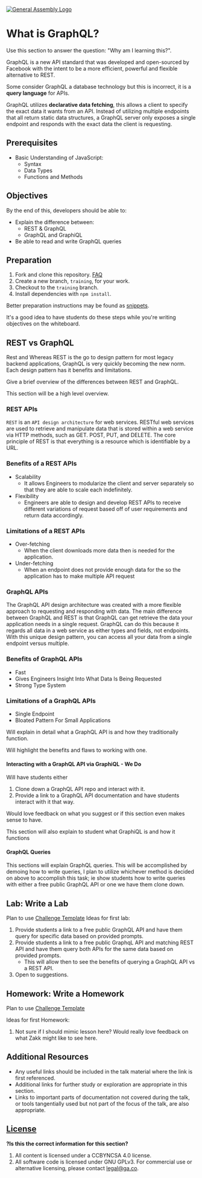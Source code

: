 [![General Assembly Logo](https://camo.githubusercontent.com/1a91b05b8f4d44b5bbfb83abac2b0996d8e26c92/687474703a2f2f692e696d6775722e636f6d2f6b6538555354712e706e67)](https://generalassemb.ly/education/web-development-immersive)

# What is GraphQL?

 Use this section to answer the question: "Why am I learning this?".

GraphQL is a new API standard that was developed and open-sourced by Facebook with the intent to be a more efficient, powerful and flexible alternative to REST.

Some consider GraphQL a database technology but this is incorrect, it is a **query language** for APIs.

GraphQL utilizes **declarative data fetching**, this allows a client to specify the exact data it wants from an API. Instead of utilizing multiple endpoints that all return static data structures, a GraphQL server only exposes a single endpoint and responds with the exact data the client is requesting.

## Prerequisites
* Basic Understanding of JavaScript:
  * Syntax
  * Data Types
  * Functions and Methods

## Objectives

By the end of this, developers should be able to:

* Explain the difference between:
  * REST & GraphQL
  * GraphQL and GraphiQL
* Be able to read and write GraphQL queries

## Preparation

1. Fork and clone this repository.
   [FAQ](https://github.com/ga-wdi-boston/meta/wiki/ForkAndClone)
1. Create a new branch, `training`, for your work.
1. Checkout to the `training` branch.
1. Install dependencies with `npm install`.

Better preparation instructions may be found as
[snippets](https://github.com/ga-wdi-boston/instructors/tree/master/snippets).

It's a good idea to have students do these steps while you're writing objectives
on the whiteboard.

## REST vs GraphQL
Rest and Whereas REST is the go to design pattern for most legacy backend applications, GraphQL is very quickly becoming the new norm. Each design pattern has it benefits and limitations.

Give a brief overview of the differences between REST and GraphQL.

This section will be a high level overview.

### REST APIs
`REST` is an `API design architecture` for web services. RESTful web services are used to retrieve and manipulate data that is stored within a web service via HTTP methods, such as GET. POST,  PUT, and DELETE. The core principle of REST is that everything is a resource which is identifiable by a URL.

### Benefits of a REST APIs
* Scalability
  * It  allows Engineers to modularize the client and server separately so that they are able to scale each indefinitely.
* Flexibility
  * Engineers are able to design and develop REST APIs to receive different variations of request based off of user requirements and return data accordingly.

### Limitations of a REST APIs

* Over-fetching
  * When the client downloads more data then is needed for the application.
* Under-fetching
  * When an endpoint does not provide enough data for the so the application has to make multiple API request

### GraphQL APIs
The GraphQL API design architecture was created with a more flexible approach to requesting and responding with data. The main difference between GraphQL and REST is that GraphQL can get retrieve the data your application needs in a single request. GraphQL can do this because it regards all data in a web service as either types and fields, not endpoints. With this unique design pattern, you can access all your data from a single endpoint versus multiple.

### Benefits of GraphQL APIs
* Fast
* Gives Engineers Insight Into What Data Is Being Requested
* Strong Type System

### Limitations of a GraphQL APIs
* Single Endpoint
* Bloated Pattern For Small Applications

Will explain in detail what a GraphQL API is and how they traditionally function.

Will highlight the benefits and flaws to working with one.

#### Interacting with a GraphQL API via GraphiQL - We Do
Will have students either
1. Clone down a GraphQL API repo and interact with it.
2. Provide a link to a GraphQL API documentation and have students interact with it that way.

Would love feedback on what you suggest or if this section even makes sense to have.

This section will also explain to student what GraphiQL is and how it functions

#### GraphQL Queries
This sections will explain GraphQL queries.
This will be accomplished by demoing how to write queries, I plan to utilize whichever method is decided on above to accomplish this task; ie show students how to write queries with either a free public GraphQL API or one we have them clone down.

## Lab: Write a Lab
Plan to use [Challenge Template](https://git.generalassemb.ly/wdi-dc-instructors/homework-template)
Ideas for first lab:
  1. Provide students a link to a free public GraphQL API and have them query for specific data based on provided prompts.
  2. Provide students a link to a free public GraphqL API and matching REST API and have them query both APIs for the same data based on provided prompts.
      * This will allow then to see the benefits of querying a GraphQL API vs a REST API.
  3. Open to suggestions.

## Homework: Write a Homework
Plan to use [Challenge Template](https://git.generalassemb.ly/wdi-dc-instructors/homework-template)

Ideas for first Homework:
1. Not sure if I should mimic lesson here? Would really love feedback on what Zakk might like to see here.

## Additional Resources

- Any useful links should be included in the talk material where the link is
  first referenced.
- Additional links for further study or exploration are appropriate in this
  section.
- Links to important parts of documentation not covered during the talk, or
  tools tangentially used but not part of the focus of the talk, are also
  appropriate.

## [License](LICENSE)

**?Is this the correct information for this section?**
1. All content is licensed under a CC­BY­NC­SA 4.0 license.
2. All software code is licensed under GNU GPLv3. For commercial use or
   alternative licensing, please contact legal@ga.co.
